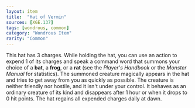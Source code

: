 ```yaml
---
layout: item
title:  "Hat of Vermin"
sources: [XGE.137]
tags: [wondrous, common]
category: "Wondrous Item"
rarity: "Common"
---
```


This hat has 3 charges. While holding the hat, you can use an action to expend 1 of its charges and speak a command word that summons your choice of a **bat**, a **frog**, or a **rat** (see the _Player's Handbook_ or the _Monster Manual_ for statistics). The summoned creature magically appears in the hat and tries to get away from you as quickly as possible. The creature is neither friendly nor hostile, and it isn't under your control. It behaves as an ordinary creature of its kind and disappears after 1 hour or when it drops to 0 hit points. The hat regains all expended charges daily at dawn.
